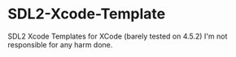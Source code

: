 SDL2-Xcode-Template
===================

SDL2 Xcode Templates for XCode (barely tested on 4.5.2) I'm not responsible for any harm done.